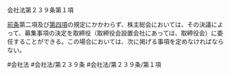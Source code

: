 会社法第２３９条第１項

[前条](会社法＿＿＿＿第２３８条第１項)第二項及び[第四項](会社法＿＿＿＿第２３９条第４項)の規定にかかわらず、株主総会においては、その決議によって、募集事項の決定を取締役（取締役会設置会社にあっては、取締役会）に委任することができる。この場合においては、次に掲げる事項を定めなければならない。

#会社法
#会社法/第２３９条
#会社法/第２３９条/第１項
